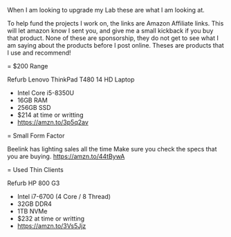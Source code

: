 When I am looking to upgrade my Lab these are what I am looking at.

To help fund the projects I work on, the links are Amazon Affiliate links. This will let amazon know I sent you, and give me a small kickback if you buy that product. None of these are sponsorship, they do not get to see what I am saying about the products before I post online. Theses are products that I use and recommend!

= $200 Range

Refurb Lenovo ThinkPad T480 14 HD Laptop
* Intel Core i5-8350U
* 16GB RAM
* 256GB SSD
* $214 at time or writting
* https://amzn.to/3p5q2av 

= Small Form Factor

Beelink has lighting sales all the time
Make sure you check the specs that you are buying.
https://amzn.to/44tBywA

= Used Thin Clients

Refurb HP 800 G3 
* Intel i7-6700 (4 Core / 8 Thread)
* 32GB DDR4 
* 1TB NVMe
* $232 at time or writting
* https://amzn.to/3Vs5Jjz

